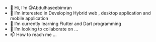 - 👋 Hi, I’m @Abdulhaseebimran
- 👀 I’m interested in Developing Hybrid web , desktop application and mobile application
- 🌱 I’m currently learning Flutter and Dart programming
- 💞️ I’m looking to collaborate on ...
- 📫 How to reach me ...

<!---
Abdulhaseebimran/Abdulhaseebimran is a ✨ special ✨ repository because its `README.md` (this file) appears on your GitHub profile.
You can click the Preview link to take a look at your changes.
--->
